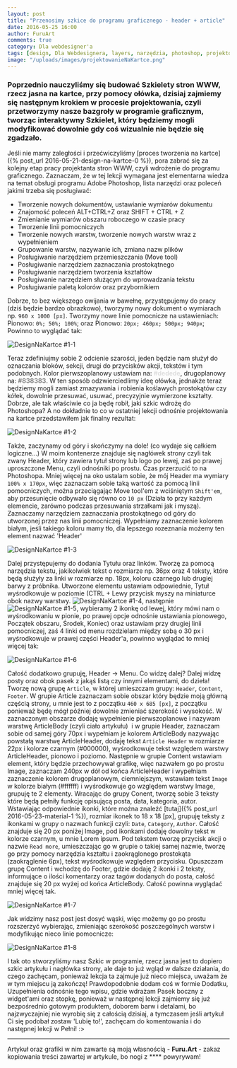 ```yaml
---
layout: post
title: "Przenosimy szkice do programu graficznego - header + article"
date: 2016-05-25 16:00
author: FuruArt
comments: true
category: Dla webdesigner'a
tags: [design, Dla Webdesignera, layers, narzędzia, photoshop, projektowanie, ps, psd, sketch, szkic, tools, warstwy, webdesign, wireframe]
image: "/uploads/images/projektowanieNaKartce.png"
---
```

### Poprzednio nauczyliśmy się budować Szkielety stron WWW, rzecz jasna na kartce, przy pomocy ołówka, dzisiaj zajmiemy się następnym krokiem w procesie projektowania, czyli przetworzymy nasze bazgroły w programie graficznym, tworząc interaktywny Szkielet, który będziemy mogli modyfikować dowolnie gdy coś wizualnie nie będzie się zgadzało.

<!--more-->

Jeśli nie mamy zaległości i przećwiczyliśmy [proces tworzenia na kartce]({% post_url 2016-05-21-design-na-kartce-0 %}), pora zabrać się za kolejny etap pracy projektanta stron WWW, czyli wdrożenie do programu graficznego. Zaznaczam, że w tej lekcji wymagana jest elementarna wiedza na temat obsługi programu Adobe Photoshop, lista narzędzi oraz poleceń jakimi trzeba się posługiwać:

* Tworzenie nowych dokumentów, ustawianie wymiarów dokumentu
* Znajomość poleceń ALT+CTRL+Z oraz SHIFT + CTRL + Z
* Zmienianie wymiarów obszaru roboczego w czasie pracy
* Tworzenie linii pomocniczych
* Tworzenie nowych warstw, tworzenie nowych warstw wraz z wypełnieniem
* Grupowanie warstw, nazywanie ich, zmiana nazw plików
* Posługiwanie narzędziem przemieszczania (Move tool)
* Posługiwanie narzędziem zaznaczania prostokątnego
* Posługiwanie narzędziem tworzenia kształtów
* Posługiwanie narzędziem służącym do wprowadzania tekstu
* Posługiwanie paletą kolorów oraz przybornikiem

Dobrze, to bez większego owijania w bawełnę, przystępujemy do pracy (dziś będzie bardzo obrazkowo), tworzymy nowy dokument o wymiarach np. `960 x 1000 [px]`. Tworzymy nowe linie pomocnicze na ustawieniach: Pionowo: `0%; 50%; 100%`; oraz Pionowo: `20px; 460px; 500px; 940px`; Powinno to wyglądać tak:

![DesignNaKartce #1-1](https://blogwpelni.files.wordpress.com/2016/05/projektowaniekomputer-1.png)

Teraz zdefiniujmy sobie 2 odcienie szarości, jeden będzie nam służył do oznaczania bloków, sekcji, drugi do przycisków akcji, tekstów i tym podobnych. Kolor pierwszoplanowy ustawiam na: <span style="color:#dedede;">**#dedede**</span>, drugoplanowy na: <span style="color:#838383;">**#838383**</span>. W ten sposób odzwierciedlimy ideę ołówka, jednakże teraz będziemy mogli zamiast zmazywania i robienia koślawych prostokątów czy kółek, dowolnie przesuwać, usuwać, precyzyjnie wymierzone kształty. Dobrze, ale tak właściwie co ja będę robił, jaki szkic wdrożę do Photoshopa? A no dokładnie to co w ostatniej lekcji odnośnie projektowania na kartce przedstawiłem jak finalny rezultat:

![DesignNaKartce #1-2](https://blogwpelni.files.wordpress.com/2016/05/projekt.png)

Także, zaczynamy od góry i skończymy na dole! (co wydaje się całkiem logiczne...) W moim kontenerze znajduje się nagłówek strony czyli tak zwany Header, który zawiera tytuł strony lub logo po lewej, zaś po prawej uproszczone Menu, czyli odnośniki po prostu. Czas przerzucić to na Photoshopa. Mniej więcej na oko ustalam sobie, że mój Header ma wymiary `100% x 170px`, więc zaznaczam sobie taką wartość za pomocą linii pomocniczych, można przeciągając Move tool'em z wciśniętym `Shift'em`, aby przesunięcie odbywało się równo co `10 px` (Działa to przy każdym elemencie, zarówno podczas przesuwania strzałkami jak i myszą). Zaznaczamy narzędziem zaznaczania prostokątnego od góry do utworzonej przez nas linii pomocniczej. Wypełniamy zaznaczenie kolorem białym, jeśli takiego koloru mamy tło, dla lepszego rozeznania możemy ten element nazwać 'Header'

![DesignNaKartce #1-3](https://blogwpelni.files.wordpress.com/2016/05/projektowaniekomputer-21.png)

Dalej przystępujemy do dodania Tytułu oraz linków. Tworzę za pomocą narzędzia tekstu, jakikolwiek tekst o rozmiarze np. 36px oraz 4 teksty, które będą służyły za linki w rozmiarze np. 18px, koloru czarnego lub drugiej barwy z próbnika. Utworzone elementu ustawiam odpowiednie, Tytuł wyśrodkowuje w poziomie (CTRL + Lewy przycisk myszy na miniaturce obok nazwy warstwy. ![DesignNaKartce #1-4](https://blogwpelni.files.wordpress.com/2016/05/projektowaniekomputer-4.png),
następnie ![DesignNaKartce #1-5](https://blogwpelni.files.wordpress.com/2016/05/projektowaniekomputer-5.png), wybieramy 2 ikonkę od lewej, który mówi nam o wyśrodkowaniu w pionie, po prawej opcje odnośnie ustawiania pionowego, Początek obszaru, Środek, Koniec) oraz ustawiam przy drugiej linii pomocniczej, zaś 4 linki od menu rozdzielam między sobą o 30 px i wyśrodkowuje w prawej części Header'a, powinno wyglądać to mniej więcej tak:

![DesignNaKartce #1-6](https://blogwpelni.files.wordpress.com/2016/05/projektowaniekomputer-3.png)

Całość dodatkowo grupuję, Header -> Menu. Co widzę dalej? Dalej widzę posty oraz obok pasek z jakąś listą czy innymi elementami, do dzieła! Tworzę nową grupę `Article`, w której umieszczam grupy: `Header`, `Content`, `Footer`. W grupie Article zaznaczam sobie obszar który będzie moją główną częścią strony, u mnie jest to z początku `460 x 685 [px]`, z początku ponieważ będę mógł później dowolnie zmieniać szerokość i wysokość. W zaznaczonym obszarze dodaję wypełnienie pierwszoplanowe i nazywam warstwę ArticleBody (czyli ciało artykułu)  i w grupie Header, zaznaczam sobie od samej góry 70px i wypełniam je kolorem ArticleBody nazywając powstałą warstwę ArticleHeader, dodaję tekst `Article Header` w rozmiarze 22px i kolorze czarnym (#000000), wyśrodkowuje tekst względem warstwy ArticleHeader, pionowo i poziomo. Następnie w grupie Content wstawiam element, który będzie przechowywał grafikę, więc nazwałem go po prostu Image, zaznaczam 240px w dół od końca ArticleHeader i wypełniam zaznaczenie kolorem drugoplanowym, ciemniejszym, wstawiam tekst `Image` w kolorze białym (#ffffff) i wyśrodkowuje go względem warstwy Image, grupuję te 2 elementy. Wracając do grupy Conent, tworzę sobie 3 teksty które będą pełniły funkcję opisującą posta, data, kategoria, autor. Wstawiając odpowiednie ikonki, które można znaleźć [tutaj]({% post_url 2016-05-23-material-1 %}), rozmiar ikonek to 18 x 18 [px], grupuję teksty z ikonkami w grupy o nazwach funkcji czyli: `Date`, `Category`, `Author`. Całość znajduje się 20 px poniżej Image, pod ikonkami dodaję dowolny tekst w kolorze czarnym, u mnie Lorem ipsum. Pod tekstem tworzę przycisk akcji o nazwie `Read more`, umieszczając go w grupie o takiej samej nazwie, tworzę go przy pomocy narzędzia kształtu i zaokrąglonego prostokąta (zaokrąglenie 6px), tekst wyśrodkowuje względem przycisku. Opuszczam grupę Content i wchodzę do Footer, gdzie dodaję 2 ikonki i 2 teksty, informujące o ilości komentarzy oraz tagów dodanych do posta, całość znajduje się 20 px wyżej od końca ArticleBody. Całość powinna wyglądać mniej więcej tak.

![DesignNaKartce #1-7](https://blogwpelni.files.wordpress.com/2016/05/projektowaniekomputer-6.png)

Jak widzimy nasz post jest dosyć wąski, więc możemy go po prostu rozszerzyć wybierając, zmieniając szerokość poszczególnych warstw i modyfikując nieco linie pomocnicze:

![DesignNaKartce #1-8](https://blogwpelni.files.wordpress.com/2016/05/projektowaniekomputer-7.png)

I tak oto stworzyliśmy nasz Szkic w programie, rzecz jasna jest to dopiero szkic artykułu i nagłówka strony, ale daje to już wgląd w dalsze działania, do czego zachęcam, ponieważ lekcja ta zajmuje już nieco miejsca, uważam że w tym miejscu ją zakończę! Prawdopodobnie dodam coś w formie Dodatku, Uzupełnienia odnośnie tego wpisu, gdzie wdrażam Pasek boczny z widget'ami oraz stopkę, ponieważ w następnej lekcji zajmiemy się już bezpośrednio gotowym produktem, doborem barw i detalami, bo najzwyczajniej nie wyrobię się z całością dzisiaj, a tymczasem jeśli artykuł Ci się podobał zostaw 'Lubię to!', zachęcam do komentowania i do następnej lekcji w Pełni! :>

---

Artykuł oraz grafiki w nim zawarte są moją własnością - **Furu.Art** - zakaz kopiowania treści zawartej w artykule, bo nogi z **** powyrywam!
